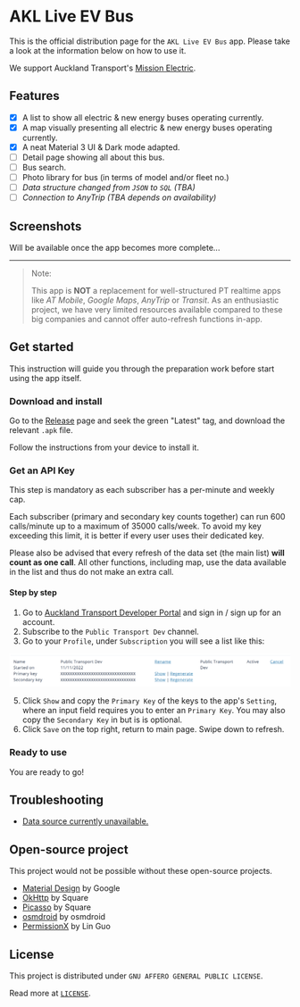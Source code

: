 # AKL Live EV Bus

This is the official distribution page for the `AKL Live EV Bus` app. Please take a look at the information below on how to use it.

We support Auckland Transport's [Mission Electric](https://at.govt.nz/about-us/sustainability/mission-electric/).

## Features

- [x] A list to show all electric & new energy buses operating currently.
- [x] A map visually presenting all electric & new energy buses operating currently.
- [x] A neat Material 3 UI & Dark mode adapted.
- [ ] Detail page showing all about this bus.
- [ ] Bus search.
- [ ] Photo library for bus (in terms of model and/or fleet no.)
- [ ] _Data structure changed from `JSON` to `SQL` (TBA)_
- [ ] _Connection to AnyTrip (TBA depends on availability)_

## Screenshots

Will be available once the app becomes more complete...

---

> Note:
>
> This app is **NOT** a replacement for well-structured PT realtime apps like *AT Mobile*, *Google Maps*, *AnyTrip* or *Transit*. As an enthusiastic project, we have very limited resources available compared to these big companies and cannot offer auto-refresh functions in-app.

## Get started

This instruction will guide you through the preparation work before start using the app itself.

### Download and install

Go to the [Release](releases) page and seek the green "Latest" tag, and download the relevant `.apk` file.

Follow the instructions from your device to install it.

### Get an API Key

This step is mandatory as each subscriber has a per-minute and weekly cap.

Each subscriber (primary and secondary key counts together) can run 600 calls/minute up to a maximum of 35000 calls/week. To avoid my key exceeding this limit, it is better if every user uses their dedicated key.

Please also be advised that every refresh of the data set (the main list) **will count as one call**. All other functions, including map, use the data available in the list and thus do not make an extra call.

#### Step by step

1. Go to [Auckland Transport Developer Portal](https://dev-portal.at.govt.nz) and sign in / sign up for an account.
2. Subscribe to the `Public Transport Dev` channel.
3. Go to your `Profile`, under `Subscription` you will see a list like this:

![Key](images/keys.png)

5. Click `Show` and copy the `Primary Key` of the keys to the app's `Setting`, where an input field requires you to enter an `Primary Key`. You may also copy the `Secondary Key` in but is is optional.
6. Click `Save` on the top right, return to main page. Swipe down to refresh.

### Ready to use

You are ready to go!

## Troubleshooting

- [Data source currently unavailable.](no_datasets.md)

## Open-source project

This project would not be possible without these open-source projects.

- [Material Design](https://m3.material.io/) by Google
- [OkHttp](https://github.com/square/okhttp) by Square
- [Picasso](https://github.com/square/picasso) by Square
- [osmdroid](https://github.com/osmdroid/osmdroid) by osmdroid
- [PermissionX](https://github.com/guolindev/PermissionX) by Lin Guo

## License

This project is distributed under `GNU AFFERO GENERAL PUBLIC LICENSE`.

Read more at [`LICENSE`](LICENSE).
